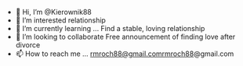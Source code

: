 - 👋 Hi, I’m @Kierownik88
- 👀 I’m interested relationship
- 🌱 I’m currently learning ... Find a stable, loving relationship
- 💞️ I’m looking to collaborate Free announcement of finding love after divorce
- 📫 How to reach me ... rmroch88@gmail.comrmroch88@gmail.com

<!---Part of my name is Rafał and I am 34 years old. I haven't been with any woman in two years. I didn't want to start a relationship waiting for a divorce. I have two wonderful daughters. You must also have a Beloved big Heart to love the three of us. +48 510833127. +4796684507
Kierownik88/Kierownik88 is a ✨ special ✨ repository because its `README.md` (this file) appears on your GitHub profile.
You can click the Preview link to take a look at your changes.
--->
